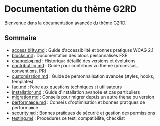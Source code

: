 # Documentation du thème G2RD

Bienvenue dans la documentation avancée du thème G2RD.

## Sommaire

- [accessibility.md](accessibility.md) : Guide d'accessibilité et bonnes pratiques WCAG 2.1
- [blocks.md](blocks.md) : Documentation des blocs personnalisés FSE
- [changelog.md](changelog.md) : Historique détaillé des versions et évolutions
- [contributing.md](contributing.md) : Guide pour contribuer au thème (processus, conventions, PR)
- [customization.md](customization.md) : Guide de personnalisation avancée (styles, hooks, templates)
- [faq.md](faq.md) : Foire aux questions techniques et utilisateurs
- [installation.md](installation.md) : Guide d'installation avancée et cas particuliers
- [migration.md](migration.md) : Conseils pour migrer depuis un autre thème ou version
- [performance.md](performance.md) : Conseils d'optimisation et bonnes pratiques de performance
- [security.md](security.md) : Bonnes pratiques de sécurité et gestion des permissions
- [testing.md](testing.md) : Procédures de test, compatibilité, checklist
